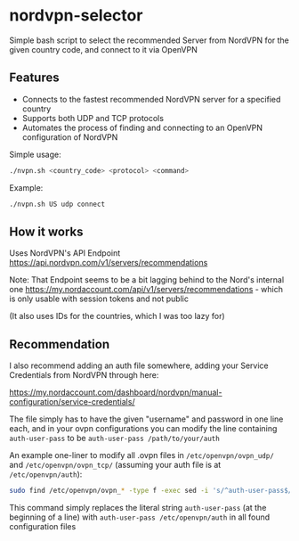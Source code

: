 # nordvpn-selector
Simple bash script to select the recommended Server from NordVPN for the given country code, and connect to it via OpenVPN

## Features

*   Connects to the fastest recommended NordVPN server for a specified country
*   Supports both UDP and TCP protocols
*   Automates the process of finding and connecting to an OpenVPN configuration of NordVPN

Simple usage:
```bash
./nvpn.sh <country_code> <protocol> <command>
```

Example:
```bash
./nvpn.sh US udp connect
```

## How it works

Uses NordVPN's API Endpoint https://api.nordvpn.com/v1/servers/recommendations

Note: That Endpoint seems to be a bit lagging behind to the Nord's internal one https://my.nordaccount.com/api/v1/servers/recommendations - which is only usable with session tokens and not public

(It also uses IDs for the countries, which I was too lazy for)

## Recommendation
I also recommend adding an auth file somewhere, adding your Service Credentials from NordVPN through here:

https://my.nordaccount.com/dashboard/nordvpn/manual-configuration/service-credentials/

The file simply has to have the given "username" and password in one line each, and in your ovpn configurations you can modify the line containing `auth-user-pass` to be `auth-user-pass /path/to/your/auth`

An example one-liner to modify all .ovpn files in `/etc/openvpn/ovpn_udp/` and `/etc/openvpn/ovpn_tcp/` (assuming your auth file is at `/etc/openvpn/auth`):

```bash
sudo find /etc/openvpn/ovpn_* -type f -exec sed -i 's/^auth-user-pass$/auth-user-pass \/etc\/openvpn\/auth/' {} \;
```

This command simply replaces the literal string `auth-user-pass` (at the beginning of a line) with `auth-user-pass /etc/openvpn/auth` in all found configuration files
